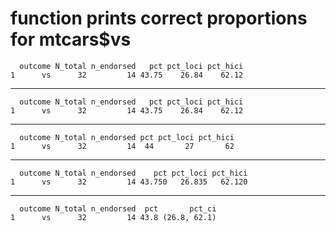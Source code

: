# function prints correct proportions for mtcars$vs

      outcome N_total n_endorsed   pct pct_loci pct_hici
    1      vs      32         14 43.75    26.84    62.12

---

      outcome N_total n_endorsed   pct pct_loci pct_hici
    1      vs      32         14 43.75    26.84    62.12

---

      outcome N_total n_endorsed pct pct_loci pct_hici
    1      vs      32         14  44       27       62

---

      outcome N_total n_endorsed    pct pct_loci pct_hici
    1      vs      32         14 43.750   26.835   62.120

---

      outcome N_total n_endorsed  pct       pct_ci
    1      vs      32         14 43.8 (26.8, 62.1)

